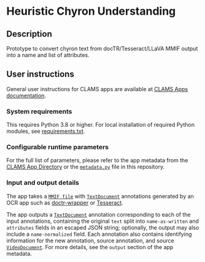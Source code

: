# Heuristic Chyron Understanding

## Description

Prototype to convert chyron text from docTR/Tesseract/LLaVA MMIF output into a name and list of attributes.

## User instructions

General user instructions for CLAMS apps are available at [CLAMS Apps documentation](https://apps.clams.ai/clamsapp).

### System requirements

This requires Python 3.8 or higher. For local installation of required Python modules, see [requirements.txt](requirements.txt).

### Configurable runtime parameters

For the full list of parameters, please refer to the app metadata from the [CLAMS App Directory](https://apps.clams.ai) or the [`metadata.py`](metadata.py) file in this repository.

### Input and output details

The app takes a [`MMIF file`]('https://mmif.clams.ai/1.0.5/') with [`TextDocument`]('https://mmif.clams.ai/vocabulary/TextDocument/v1/')
annotations generated by an OCR app such as [doctr-wrapper](https://github.com/clamsproject/app-doctr-wrapper)
or [Tesseract](https://github.com/clamsproject/app-tesseractocr-wrapper).

The app outputs a [`TextDocument`]('https://mmif.clams.ai/vocabulary/TextDocument/v1/') annotation corresponding to each
of the input annotations, containing the original `text` split into `name-as-written` and `attributes` fields
in an escaped JSON string; optionally, the output may also include a `name-normalized` field.
Each annotation also contains identifying information for the new annotation,
source annotation, and source [`VideoDocument`]('https://mmif.clams.ai/vocabulary/VideoDocument/v1/').
For more details, see the `output` section of the app metadata.